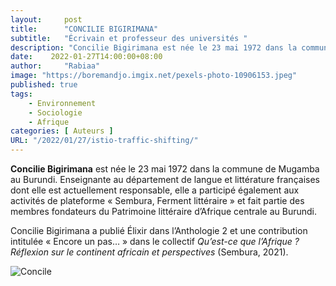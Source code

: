 ```yaml
---
layout:     post
title:      "CONCILIE BIGIRIMANA"
subtitle:   "Écrivain et professeur des universités "
description: "Concilie Bigirimana est née le 23 mai 1972 dans la commune de Mugamba au Burundi. Enseignante au département de langue et littérature françaises dont elle est actuellement responsable, elle a participé également aux activités de plateforme « Sembura, Ferment littéraire » et fait partie des membres fondateurs du Patrimoine littéraire d’Afrique centrale au Burundi. "
date:    2022-01-27T14:00:00+08:00
author:     "Rabiaa"
image: "https://boremandjo.imgix.net/pexels-photo-10906153.jpeg"
published: true 
tags:
    - Environnement 
    - Sociologie 
    - Afrique
categories: [ Auteurs ]
URL: "/2022/01/27/istio-traffic-shifting/"
---
```

**Concilie Bigirimana** est née le 23 mai 1972 dans la commune de Mugamba au Burundi. Enseignante au département de langue et littérature françaises dont elle est actuellement responsable, elle a participé également aux activités de plateforme « Sembura, Ferment littéraire » et fait partie des membres fondateurs du Patrimoine littéraire d’Afrique centrale au Burundi. 

Concilie Bigirimana a publié Élixir dans l’Anthologie 2 et une contribution intitulée « Encore un pas… » dans le collectif *Qu’est-ce que l’Afrique ? Réflexion sur le continent africain et perspectives* (Sembura, 2021). 

![Concile](https://boremandjo.imgix.net/Concilie-Bigirimana.jpg)

